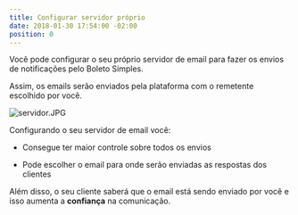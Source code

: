 ```yaml
---
title: Configurar servidor próprio
date: 2018-01-30 17:54:00 -02:00
position: 0
---
```


Você pode configurar o seu próprio servidor de email para fazer os envios de notificações pelo Boleto Simples.

Assim, os emails serão enviados pela plataforma com o remetente escolhido por você.

![servidor.JPG](/uploads/servidor.JPG)

Configurando o seu servidor de email você:

* Consegue ter maior controle sobre todos os envios

* Pode escolher o email para onde serão enviadas as respostas dos clientes

Além disso, o seu cliente saberá que o email está sendo enviado por você e isso aumenta a **confiança** na comunicação.